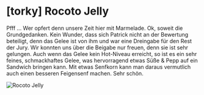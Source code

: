 # \[torky\] Rocoto Jelly

Pfff ... Wer opfert denn unsere Zeit hier mit Marmelade. Ok, soweit die Grundgedanken. Kein Wunder, dass sich Patrick nicht an der Bewertung beteiligt, denn das Gelee ist von ihm und war eine Dreingabe für den Rest der Jury. Wir konnten uns über die Beigabe nur freuen, denn sie ist sehr gelungen. Auch wenn das Gelee kein Hot-Niveau erreicht, so ist es ein sehr feines, schmackhaftes Gelee, was hervorragend etwas Süße & Pepp auf ein Sandwich bringen kann. Mit etwas Senfkorn kann man daraus vermutlich auch einen besseren Feigensenf machen. Sehr schön.

![Rocoto Jelly](https://farm5.staticflickr.com/4804/46606011871_759786ffdd_b.jpg)


